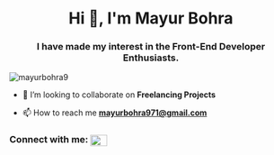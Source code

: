 <h1 align="center">Hi 👋, I'm Mayur Bohra</h1>
<h3 align="center">I have made my interest in the Front-End Developer Enthusiasts.</h3>

<p align="left"> <img src="https://komarev.com/ghpvc/?username=mayurbohra9&label=Profile%20views&color=0e75b6&style=flat" alt="mayurbohra9" /> </p>

- 👯 I’m looking to collaborate on **Freelancing Projects**

- 📫 How to reach me **mayurbohra971@gmail.com**

<h3 align="left">Connect with me:
  <a href="https://linkedin.com/in/mayur-bohra-19415b199" target="blank"><img align="center" src="https://raw.githubusercontent.com/rahuldkjain/github-profile-readme-generator/master/src/images/icons/Social/linked-in-alt.svg" alt="mayur-bohra-19415b199" height="20" width="30" /></a>
</h3>

